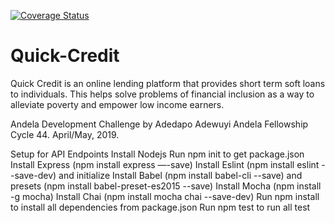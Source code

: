 [![Coverage Status](https://coveralls.io/repos/github/dapowuyi/Quick-Credit/badge.svg?branch=develop)](https://coveralls.io/github/dapowuyi/Quick-Credit?branch=develop)

# Quick-Credit
Quick Credit is an online lending platform that provides short term soft loans to individuals. This helps solve problems of financial inclusion as a way to alleviate poverty and empower low income earners. 

Andela Development Challenge by Adedapo Adewuyi Andela Fellowship Cycle 44. April/May, 2019. 


Setup for API Endpoints
Install Nodejs
Run npm init to get package.json
Install Express (npm install express —-save)
Install Eslint (npm install eslint --save-dev) and initialize
Install Babel (npm install babel-cli --save) and presets (npm install babel-preset-es2015 --save)
Install Mocha (npm install -g mocha)
Install Chai (npm install mocha chai --save-dev)
Run npm install to install all dependencies from package.json
Run npm test to run all test
